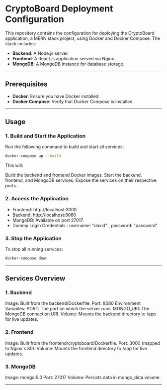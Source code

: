 # CryptoBoard Deployment Configuration

This repository contains the configuration for deploying the CryptoBoard application, a MERN stack project, using Docker and Docker Compose. The stack includes:

- **Backend**: A Node.js server.
- **Frontend**: A React.js application served via Nginx.
- **MongoDB**: A MongoDB instance for database storage.

---

## Prerequisites

- **Docker**: Ensure you have Docker installed.
- **Docker Compose**: Verify that Docker Compose is installed.

---

## Usage

### 1. Build and Start the Application

Run the following command to build and start all services:

```bash
docker-compose up --build
```

This will:

Build the backend and frontend Docker images.
Start the backend, frontend, and MongoDB services.
Expose the services on their respective ports.

### 2. Access the Application

- Frontend: http://localhost:3000
- Backend: http://localhost:8080
- MongoDB: Available on port 27017.
- Dummy Login Credentials : username: "david" , password: "password"

### 3. Stop the Application

To stop all running services:

```bash
docker-compose down
```


---

## Services Overview 

### 1. Backend

Image: Built from the backend/Dockerfile.
Port: 8080
Environment Variables:
PORT: The port on which the server runs.
MONGO_URI: The MongoDB connection URI.
Volume: Mounts the backend directory to /app for live updates.

### 2. Frontend

Image: Built from the frontend/cryptoboard/Dockerfile.
Port: 3000 (mapped to Nginx's 80).
Volume: Mounts the frontend directory to /app for live updates.

### 3. MongoDB

Image: mongo:5.0
Port: 27017
Volume: Persists data in mongo_data volume.

---

